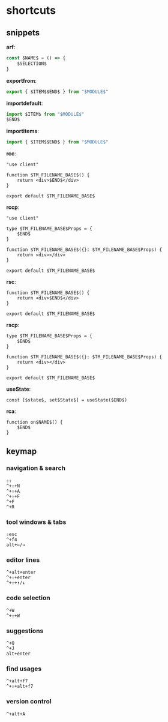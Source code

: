 # shortcuts

## snippets

**arf**:

```ts
const $NAME$ = () => {
    $SELECTION$
}
```

**exportfrom**:

```ts
export { $ITEM$$END$ } from "$MODULE$"
```

**importdefault**:

```ts
import $ITEM$ from "$MODULE$"
$END$
```

**importitems**:

```ts
import { $ITEM$$END$ } from "$MODULE$"
```

**rcc**:

```tsx
"use client"

function $TM_FILENAME_BASE$() {
    return <div>$END$</div>
}

export default $TM_FILENAME_BASE$
```

**rccp**:

```tsx
"use client"

type $TM_FILENAME_BASE$Props = {
    $END$
}

function $TM_FILENAME_BASE$({}: $TM_FILENAME_BASE$Props) {
    return <div></div>
}

export default $TM_FILENAME_BASE$
```

**rsc**:

```tsx
function $TM_FILENAME_BASE$() {
    return <div>$END$</div>
}

export default $TM_FILENAME_BASE$
```

**rscp**:

```tsx
type $TM_FILENAME_BASE$Props = {
    $END$
}

function $TM_FILENAME_BASE$({}: $TM_FILENAME_BASE$Props) {
    return <div></div>
}

export default $TM_FILENAME_BASE$
```

**useState**:

```tsx
const [$state$, set$State$] = useState($END$)
```

**rca**:

```tsx
function on$NAME$() {
    $END$
}
```

## keymap

### navigation & search

```
⇧⇧
^+⇧+N
^+⇧+A
^+⇧+F
^+F
^+R
```

### tool windows & tabs

```
⇧esc
^+f4
alt+←/→
```

### editor lines

```
^+alt+enter
^+⇧+enter
^+⇧+↑/↓
```

### code selection

```
^+W
^+⇧+W
```

### suggestions

```
^+Q
^+J
alt+enter
```

### find usages

```
^+alt+f7
^+⇧+alt+f7
```

### version control

```
^+alt+A
```
